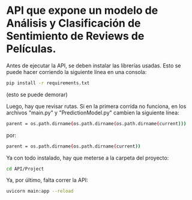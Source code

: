 # API que expone un modelo de Análisis y Clasificación de Sentimiento de Reviews de Películas.

Antes de ejecutar la API, se deben instalar las librerías usadas. Esto se puede hacer corriendo la siguiente línea en una consola:
```bash
pip install -r requirements.txt
```
(esto se puede demorar)


Luego, hay que revisar rutas. Si en la primera corrida no funciona, en los archivos "main.py" y "PredictionModel.py" cambien la siguiente línea:
```bash
parent = os.path.dirname(os.path.dirname(os.path.dirname(current)))
```
por:
```bash
parent = os.path.dirname(os.path.dirname(current))
```

Ya con todo instalado, hay que meterse a la carpeta del proyecto:
```bash
cd API/Project
```

Ya, por último, falta correr la API:
```bash
uvicorn main:app --reload
```

